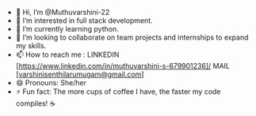- 👋 Hi, I’m @Muthuvarshini-22
- 👀 I’m interested in full stack development.
- 🌱 I’m currently learning python.
- 💞️ I’m looking to collaborate on team projects and internships to expand my skills.
- 📫 How to reach me :
    LINKEDIN [https://www.linkedin.com/in/muthuvarshini-s-679901236]/
        MAIL [varshinisenthilarumugam@gmail.com]
- 😄 Pronouns: She/her
- ⚡ Fun fact: The more cups of coffee I have, the faster my code compiles! ☕

<!---
Muthuvarshini-22/Muthuvarshini-22 is a ✨ special ✨ repository because its `README.md` (this file) appears on your GitHub profile.
You can click the Preview link to take a look at your changes.
--->

